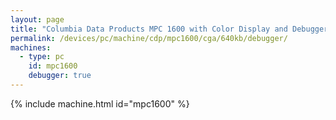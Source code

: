 ```yaml
---
layout: page
title: "Columbia Data Products MPC 1600 with Color Display and Debugger"
permalink: /devices/pc/machine/cdp/mpc1600/cga/640kb/debugger/
machines:
  - type: pc
    id: mpc1600
    debugger: true
---
```


{% include machine.html id="mpc1600" %}
